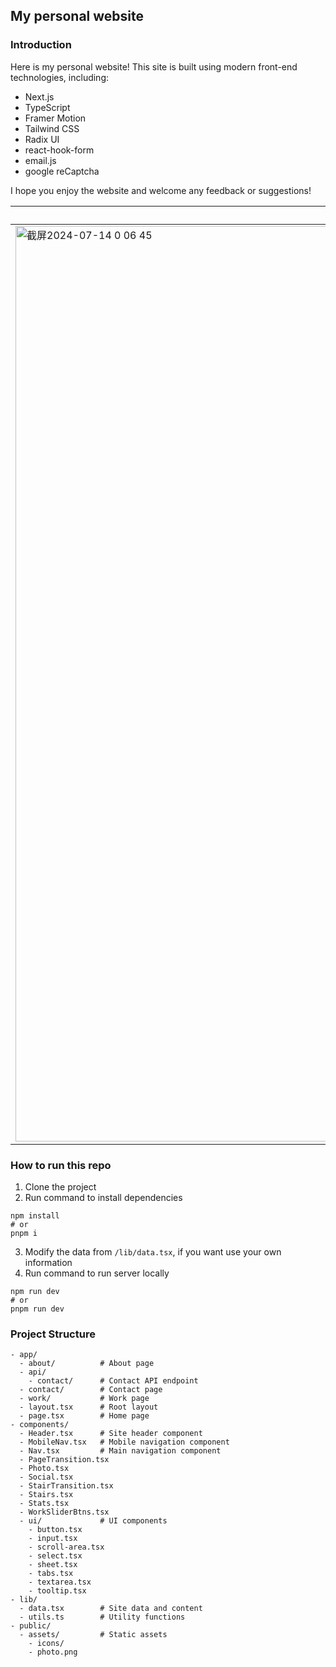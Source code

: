 ## My personal website
### Introduction
Here is my personal website! This site is built using modern front-end technologies, including:
- Next.js
- TypeScript
- Framer Motion
- Tailwind CSS
- Radix UI
- react-hook-form
- email.js
- google reCaptcha

I hope you enjoy the website and welcome any feedback or suggestions!

| PC       | Mobile   |
|----------|----------|
| <img width="1465" alt="截屏2024-07-14 0 06 45" src="https://github.com/user-attachments/assets/ec97e9b6-a42f-4cce-aa6f-3ad917c0f5f7"> | <img width="298" alt="截屏2024-07-14 0 06 19" src="https://github.com/user-attachments/assets/7fc57bc0-2147-408d-aded-c68d037306d9"> |

### How to run this repo
1. Clone the project
2. Run command to install dependencies
```
npm install
# or
pnpm i
```
3. Modify the data from `/lib/data.tsx`, if you want use your own information
4. Run command to run server locally
```
npm run dev
# or
pnpm run dev
```

### Project Structure
```
- app/
  - about/          # About page
  - api/
    - contact/      # Contact API endpoint
  - contact/        # Contact page
  - work/           # Work page
  - layout.tsx      # Root layout
  - page.tsx        # Home page
- components/
  - Header.tsx      # Site header component
  - MobileNav.tsx   # Mobile navigation component
  - Nav.tsx         # Main navigation component
  - PageTransition.tsx
  - Photo.tsx
  - Social.tsx
  - StairTransition.tsx
  - Stairs.tsx
  - Stats.tsx
  - WorkSliderBtns.tsx
  - ui/             # UI components
    - button.tsx
    - input.tsx
    - scroll-area.tsx
    - select.tsx
    - sheet.tsx
    - tabs.tsx
    - textarea.tsx
    - tooltip.tsx
- lib/
  - data.tsx        # Site data and content
  - utils.ts        # Utility functions
- public/
  - assets/         # Static assets
    - icons/
    - photo.png
```


